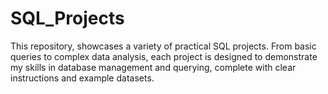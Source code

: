 # SQL_Projects
This repository, showcases a variety of practical SQL projects. From basic queries to complex data analysis, each project is designed to demonstrate my skills in database management and querying, complete with clear instructions and example datasets.

